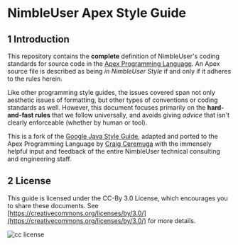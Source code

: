 # NimbleUser Apex Style Guide

## 1 Introduction

This repository contains the **complete** definition of NimbleUser's coding standards for source code in the [Apex Programming Language](https://developer.salesforce.com/page/Apex_Code:_The_World's_First_On-Demand_Programming_Language). An Apex source file is described as being _in NimbleUser Style_ if and only if it adheres to the rules herein.

Like other programming style guides, the issues covered span not only aesthetic issues of formatting, but other types of conventions or coding standards as well. However, this document focuses primarily on the **hard-and-fast rules** that we follow universally, and avoids giving _advice_ that isn't clearly enforceable (whether by human or tool).

This is a fork of the [Google Java Style Guide](https://google.github.io/styleguide/javaguide.html), adapted and ported to the Apex Programming Language by [Craig Ceremuga](https://github.com/cceremuga) with the immensely helpful input and feedback of the entire NimbleUser technical consulting and engineering staff.

## 2 License

This guide is licensed under the CC-By 3.0 License, which encourages you to share these documents. See [https://creativecommons.org/licenses/by/3.0/](https://creativecommons.org/licenses/by/3.0/) for more details.

![cc license](https://licensebuttons.net/l/by/3.0/80x15.png)